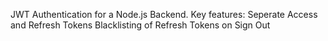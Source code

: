 JWT Authentication for a Node.js Backend.
Key features:
    Seperate Access and Refresh Tokens
    Blacklisting of Refresh Tokens on Sign Out